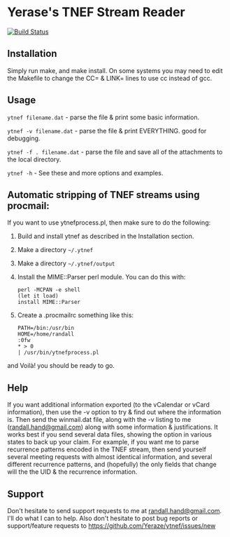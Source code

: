 Yerase's TNEF Stream Reader
===========================

[![Build Status](https://travis-ci.org/Yeraze/ytnef.svg?branch=master)](https://travis-ci.org/Yeraze/ytnef)

Installation
------------

Simply run make, and make install.
On some systems you may need to edit the Makefile to change the CC= &
LINK= lines to use cc instead of gcc.

Usage
-----

`ytnef filename.dat` - parse the file & print some basic information.

`ytnef -v filename.dat` - parse the file & print EVERYTHING.  good for
        debugging.

`ytnef -f . filename.dat` - parse the file and save all of the attachments
        to the local directory.

`ytnef -h` - See these and more options and examples.

Automatic stripping of TNEF streams using procmail:
---------------------------------------------------

If you want to use ytnefprocess.pl, then make sure to do the following:

1. Build and install ytnef as described in the Installation section.
2. Make a directory `~/.ytnef`
3. Make a directory `~/.ytnef/output`
4. Install the MIME::Parser perl module.  You can do this with:

    ```
    perl -MCPAN -e shell
    (let it load)
    install MIME::Parser
    ```

5. Create a .procmailrc something like this:

    ```
    PATH=/bin:/usr/bin
    HOME=/home/randall
    :0fw
    * > 0
    | /usr/bin/ytnefprocess.pl
    ```

and Voilà! you should be ready to go.

Help
----

If you want additional information exported (to the vCalendar or vCard
information), then use the -v option to try & find out where the information
is.  Then send the winmail.dat file, along with the -v listing to me 
(randall.hand@gmail.com) along with some information & justifications.  It works 
best if you send several data files, showing the option in various states 
to back up your claim.  For example, if you want me to parse recurrence
patterns encoded in the TNEF stream, then send yourself several meeting
requests with almost identical information, and several different recurrence
patterns, and (hopefully) the only fields that change will the the UID & the
recurrence information.


Support
-------

Don't hesitate to send support requests to me at randall.hand@gmail.com. I'll do 
what I can to help.  Also don't hesitate to post bug reports or
support/feature requests to https://github.com/Yeraze/ytnef/issues/new

